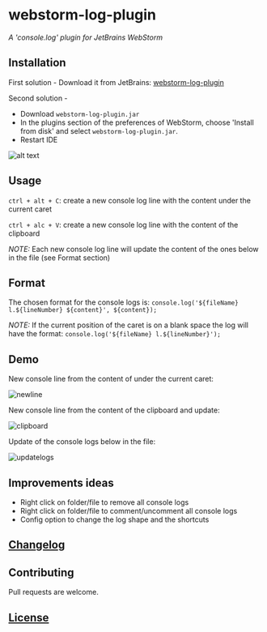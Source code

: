 # webstorm-log-plugin

_A 'console.log' plugin for JetBrains WebStorm_

## Installation

First solution - Download it from JetBrains: [webstorm-log-plugin](https://plugins.jetbrains.com/plugin/11989-webstorm-log-plugin)

Second solution -
* Download `webstorm-log-plugin.jar`
* In the plugins section of the preferences of WebStorm, choose 'Install from disk' and select `webstorm-log-plugin.jar`.
* Restart IDE

![alt text](https://user-images.githubusercontent.com/10620919/52919951-9c1ad700-336c-11e9-950f-43e1dd9179db.png)

## Usage

`ctrl + alt + C`: create a new console log line with the content under the current caret

`ctrl + alc + V`: create a new console log line with the content of the clipboard

*NOTE:* Each new console log line will update the content of the ones below in the file (see Format section)

## Format

The chosen format for the console logs is:
`console.log('${fileName} l.${lineNumber} ${content}', ${content});`

*NOTE:* If the current position of the caret is on a blank space the log will have the format:
`console.log('${fileName} l.${lineNumber}');`

## Demo

New console line from the content of under the current caret:

![newline](https://user-images.githubusercontent.com/10620919/52918743-61f70880-335f-11e9-96a1-52e783bc295a.gif)

New console line from the content of the clipboard and update:

![clipboard](https://user-images.githubusercontent.com/10620919/52918732-370cb480-335f-11e9-9564-162f2ac29319.gif)

Update of the console logs below in the file:

![updatelogs](https://user-images.githubusercontent.com/10620919/52918756-8fdc4d00-335f-11e9-8122-e32b4215d2ac.gif)

## Improvements ideas

* Right click on folder/file to remove all console logs
* Right click on folder/file to comment/uncomment all console logs
* Config option to change the log shape and the shortcuts

## [Changelog](https://github.com/Haskkor/webstorm-log-plugin/blob/master/CHANGELOG.md)

## Contributing

Pull requests are welcome.

## [License](https://github.com/Haskkor/webstorm-log-plugin/blob/master/LICENSE)